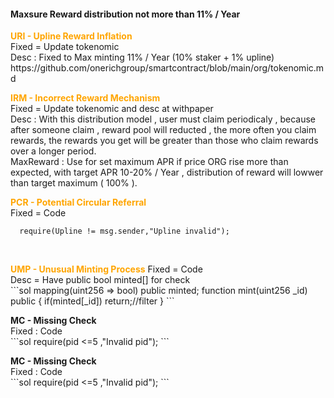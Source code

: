 <h4>Maxsure Reward distribution not more than 11% / Year </h4>
 


<p>
<b style="color:orange">URI - Upline Reward Inflation</b><br>
Fixed = Update tokenomic<br>
Desc : Fixed to Max minting 11% / Year (10% staker + 1% upline)<br>
https://github.com/onerichgroup/smartcontract/blob/main/org/tokenomic.md
 <br>
</p>

<p>
<b style="color:orange">IRM - Incorrect Reward Mechanism</b><br>
Fixed = Update tokenomic and desc at withpaper<br>
Desc : With this distribution model , user must claim periodicaly , because after someone claim , reward pool will reducted , the more often you claim rewards, the rewards you get will be greater than those who claim rewards over a longer period.<br>
MaxReward : Use for set maximum APR if price ORG rise more than expected, with target APR 10-20% / Year , distribution of reward will lowwer than target maximum ( 100% ).
 <br>
</p>

<b style="color:orange">PCR - Potential Circular Referral</b><br>
Fixed = Code<br>
```sol
  require(Upline != msg.sender,"Upline invalid");
```
 <br>
</p>
<p>
<b style="color:orange">UMP - Unusual Minting Process</b>
Fixed = Code<br>
Desc = Have public bool minted[] for check<br>
```sol
mapping(uint256 => bool) public minted;
function mint(uint256 _id) public {
if(minted[_id]) return;//filter
}
```
 <br>
</p>

<p>
<b>MC - Missing Check</b><br>
Fixed : Code<br>
```sol
 require(pid <=5 ,"Invalid pid");
 ```
 <br>
</p>

<p>
<b>MC - Missing Check</b><br>
Fixed : Code<br>
```sol
 require(pid <=5 ,"Invalid pid");
 ```
 <br>
</p>






